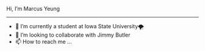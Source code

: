 Hi, I’m Marcus Yeung

<hr>

- 🌱 I’m currently a student at Iowa State University🌪️<br>
- 💞️ I’m looking to collaborate with Jimmy Butler <br>
- 📫 How to reach me ...

<!---
yohimhim/yohimhim is a ✨ special ✨ repository because its `README.md` (this file) appears on your GitHub profile.
You can click the Preview link to take a look at your changes.
--->
